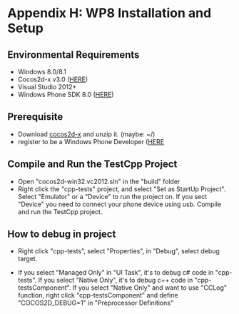 # Appendix H: WP8 Installation and Setup

## Environmental Requirements
* Windows 8.0/8.1
* Cocos2d-x v3.0 ([HERE](http://cocos2d-x.org/download))
* Visual Studio 2012+
* Windows Phone SDK 8.0 ([HERE](http://dev.windowsphone.com/en-US/downloadsdk))

## Prerequisite 
* Download [cocos2d-x](http://cocos2d-x.org/download) and unzip it. (maybe: ~/) 
* register to be a Windows Phone Developer ([HERE](http://msdn.microsoft.com/en-us/library/windowsphone/help/jj206719(v=vs.105))

## Compile and Run the TestCpp Project
* Open "cocos2d-win32.vc2012.sln" in the "build" folder 
* Right click the "cpp-tests" project, and select "Set as StartUp Project". Select "Emulator" or a "Device" to run the project on. If you sect "Device" you need to connect your phone device using usb. Compile and run the TestCpp project.

## How to debug in project
* Right click "cpp-tests", select "Properties", in "Debug", select debug target.

* If you select "Managed Only" in "UI Task", it's to debug c# code in "cpp-tests". If you select "Native Only", it's to debug c++ code in "cpp-testsComponent". If you select "Native Only" and want to use "CCLog" function, right click "cpp-testsComponent" and define "COCOS2D_DEBUG=1" in "Preprocessor Definitions"
